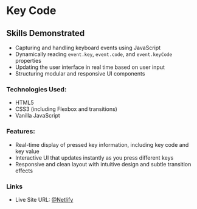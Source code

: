 # Key Code

## Skills Demonstrated
- Capturing and handling keyboard events using JavaScript
- Dynamically reading `event.key`, `event.code`, and `event.keyCode` properties
- Updating the user interface in real time based on user input
- Structuring modular and responsive UI components

### Technologies Used:
- HTML5
- CSS3 (including Flexbox and transitions)
- Vanilla JavaScript

### Features:
- Real-time display of pressed key information, including key code and key value
- Interactive UI that updates instantly as you press different keys
- Responsive and clean layout with intuitive design and subtle transition effects

### Links

- Live Site URL: [@Netlify](https://keycodelistn.netlify.app/)
